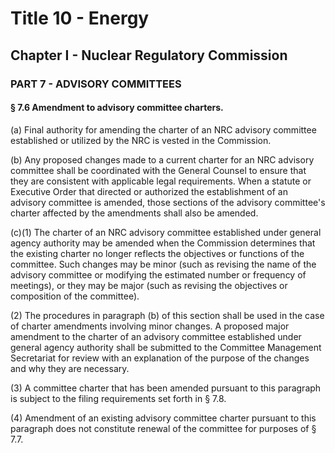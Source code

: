 
# Title 10 - Energy
## Chapter I - Nuclear Regulatory Commission
### PART 7 - ADVISORY COMMITTEES
#### § 7.6 Amendment to advisory committee charters.

(a) Final authority for amending the charter of an NRC advisory committee established or utilized by the NRC is vested in the Commission.

(b) Any proposed changes made to a current charter for an NRC advisory committee shall be coordinated with the General Counsel to ensure that they are consistent with applicable legal requirements. When a statute or Executive Order that directed or authorized the establishment of an advisory committee is amended, those sections of the advisory committee's charter affected by the amendments shall also be amended.

(c)(1) The charter of an NRC advisory committee established under general agency authority may be amended when the Commission determines that the existing charter no longer reflects the objectives or functions of the committee. Such changes may be minor (such as revising the name of the advisory committee or modifying the estimated number or frequency of meetings), or they may be major (such as revising the objectives or composition of the committee).

(2) The procedures in paragraph (b) of this section shall be used in the case of charter amendments involving minor changes. A proposed major amendment to the charter of an advisory committee established under general agency authority shall be submitted to the Committee Management Secretariat for review with an explanation of the purpose of the changes and why they are necessary.

(3) A committee charter that has been amended pursuant to this paragraph is subject to the filing requirements set forth in § 7.8.

(4) Amendment of an existing advisory committee charter pursuant to this paragraph does not constitute renewal of the committee for purposes of § 7.7.
